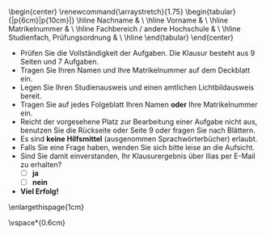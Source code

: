 
\begin{center}
\renewcommand{\arraystretch}{1.75}
\begin{tabular}{|p{6cm}|p{10cm}|}
\hline
Nachname & \\
\hline
Vorname &  \\
\hline
Matrikelnummer  &  \\
\hline
Fachbereich / andere Hochschule &  \\
\hline
Studienfach, Prüfungsordnung  &   \\
\hline
\end{tabular}
\end{center}

- Prüfen Sie die Vollständigkeit der Aufgaben. Die Klausur besteht aus 
  9 Seiten und 7 Aufgaben.
- Tragen Sie Ihren Namen und Ihre Matrikelnummer auf dem Deckblatt ein.
- Legen Sie Ihren Studienausweis und einen amtlichen Lichtbildausweis bereit.
- Tragen Sie auf jedes Folgeblatt Ihren Namen **oder** Ihre 
  Matrikelnummer ein.
- Reicht der vorgesehene Platz zur Bearbeitung einer Aufgabe nicht aus, 
  benutzen Sie die Rückseite oder Seite 9 oder 
  fragen Sie nach Blättern.
- Es sind **keine Hilfsmittel** (ausgenommen Sprachwörterbücher) erlaubt.
- Falls Sie eine Frage haben, wenden Sie sich bitte leise an die Aufsicht.
- Sind Sie damit einverstanden, Ihr Klausurergebnis über Ilias per E-Mail 
  zu erhalten? 
  - [ ] **ja**
  - [ ] **nein**
- **Viel Erfolg!**

\enlargethispage{1cm}

\vspace*{0.6cm}

